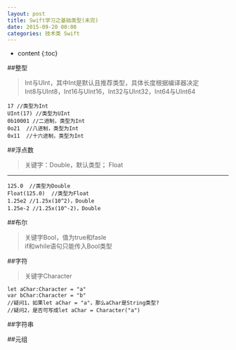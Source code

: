 ```yaml
---
layout: post
title: Swift学习之基础类型(未完)
date: 2015-09-20 00:00
categories: 技术类 Swift
---
```


* content
{:toc}

##整型  

> Int与UInt，其中Int是默认且推荐类型，具体长度根据编译器决定  
> Int8与UInt8，Int16与UInt16，Int32与UInt32，Int64与UInt64  
   
	17 //类型为Int  
	UInt(17) //类型为UInt  
	0b10001 //二进制，类型为Int  
	0o21  //八进制，类型为Int  
	0x11  //十六进制，类型为Int  


##浮点数  

> 关键字：Double，默认类型； Float  

----------  
	125.0  //类型为Double  
	Float(125.0)  //类型为Float  
	1.25e2 //1.25x(10^2)，Double  
	1.25e-2 //1.25x(10^-2)，Double


##布尔

> 关键字Bool，值为true和fasle  
> if和while语句只能传入Bool类型  

##字符

>关键字Character  

	let aChar:Character = "a"
	var bChar:Character = "b"
	//疑问1，如果let aChar = "a"，那么aChar是String类型?
	//疑问2，是否可写成let aChar = Character("a")
    
##字符串  


##元组  

